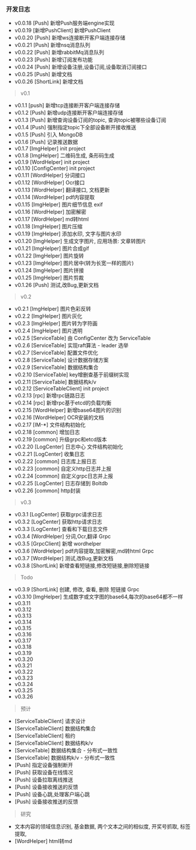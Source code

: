 ### 开发日志
- v0.0.18  [Push] 新增Push服务端engine实现
- v0.0.19  [新增PushClient] 新增PushClient
- v0.0.20  [Push] 新增ws连接断开客户端连接存储
- v0.0.21  [Push] 新增nsq消息队列
- v0.0.22  [Push] 新增rabbitMq消息队列
- v0.0.23  [Push] 新增订阅发布功能
- v0.0.24  [Push] 新增设备注册,设备订阅,设备取消订阅接口
- v0.0.25  [Push] 新增文档
- v0.0.26  [ShortLink] 新增文档

> v0.1
- v0.1.1  [push] 新增tcp连接断开客户端连接存储
- v0.1.2  [Push] 新增udp连接断开客户端连接存储
- v0.1.3  [Push] 新增查询设备订阅的topic, 查询topic被哪些设备订阅
- v0.1.4  [Push] 强制指定topic下全部设备断开接收推送
- v0.1.5  [Push] 引入 MongoDB
- v0.1.6  [Push] 记录推送数据
- v0.1.7  [ImgHelper] init project
- v0.1.8  [ImgHelper] 二维码生成, 条形码生成
- v0.1.9  [WordHelper] init project
- v0.1.10 [ConfigCenter] init project
- v0.1.11 [WordHelper] 分词接口
- v0.1.12 [WordHelper] Ocr接口
- v0.1.13 [WordHelper] 翻译接口, 文档更新
- v0.1.14 [WordHelper] pdf内容提取
- v0.1.15 [ImgHelper] 图片细节信息 exif
- v0.1.16 [WordHelper] 加密解密
- v0.1.17 [WordHelper] md转html
- v0.1.18 [ImgHelper] 图片压缩
- v0.1.19 [ImgHelper] 添加水印, 文字与图片水印
- v0.1.20 [ImgHelper] 生成文字图片, 应用场景: 文章转图片
- v0.1.21 [ImgHelper] 图片合成gif
- v0.1.22 [ImgHelper] 图片旋转
- v0.1.23 [ImgHelper] 图片居中(转为长宽一样的图片)
- v0.1.24 [ImgHelper] 图片拼接
- v0.1.25 [ImgHelper] 图片剪裁
- v0.1.26 [Push] 测试,改Bug,更新文档

> v0.2
- v0.2.1  [ImgHelper] 图片色彩反转
- v0.2.2  [ImgHelper] 图片灰化
- v0.2.3  [ImgHelper] 图片转为字符画
- v0.2.4  [ImgHelper] 图片透明
- v0.2.5  [ServiceTable] 由 ConfigCenter 改为 ServiceTable
- v0.2.6  [ServiceTable] 实现raft算法 - leader 选举
- v0.2.7  [ServiceTable] 配置文件优化
- v0.2.8  [ServiceTable] 设计数据存储方案
- v0.2.9  [ServiceTable] 数据结构集合
- v0.2.10 [ServiceTable] key增删查基于前缀树实现
- v0.2.11 [ServiceTable] 数据结构k/v
- v0.2.12 [ServiceTableClient] init project
- v0.2.13 [rpc] 新增rpc链路日志
- v0.2.14 [rpc] 新增rpc基于etcd的负载均衡
- v0.2.15 [WordHelper] 新增base64图片的识别
- v0.2.16 [WordHelper] OCR安装的文档
- v0.2.17 [IM-*] 文件结构初始化
- v0.2.18 [common] 增加日志
- v0.2.19 [common] 升级grpc和etcd版本
- v0.2.20 [LogCenter] 日志中心 文件结构初始化
- v0.2.21 [LogCenter] 收集日志
- v0.2.22 [common] 日志库上报日志
- v0.2.23 [common] 自定义http日志并上报
- v0.2.24 [common] 自定义grpc日志并上报
- v0.2.25 [LogCenter] 日志存储到 Boltdb
- v0.2.26 [common] http封装

> v0.3
- v0.3.1  [LogCenter] 获取grpc请求日志
- v0.3.2  [LogCenter] 获取http请求日志
- v0.3.3  [LogCenter] 查看和下载日志文件
- v0.3.4  [WordHelper] 分词,Ocr,翻译 Grpc 
- v0.3.5  [GrpcClient] 新增 wordhelper
- v0.3.6  [WordHelper] pdf内容提取,加密解密,md转html Grpc
- v0.3.7  [WordHelper] 测试,改Bug,更新文档
- v0.3.8  [ShortLink] 新增查看短链接,修改短链接,删除短链接

> Todo
- v0.3.9  [ShortLink] 创建, 修改, 查看, 删除 短链接 Grpc
- v0.3.10 [ImgHelper] 生成数字或文字图的base64,每次的base64都不一样
- v0.3.11 
- v0.3.12
- v0.3.13
- v0.3.14
- v0.3.15
- v0.3.16
- v0.3.17
- v0.3.18
- v0.3.19
- v0.3.20
- v0.3.21
- v0.3.22
- v0.3.23
- v0.3.24
- v0.3.25
- v0.3.26

> 预计
- [ServiceTableClient] 请求设计
- [ServiceTableClient] 数据结构集合
- [ServiceTableClient] 租约
- [ServiceTableClient] 数据结构k/v
- [ServiceTable] 数据结构集合 - 分布式一致性
- [ServiceTable] 数据结构k/v - 分布式一致性
- [Push] 指定设备强制断开
- [Push] 获取设备在线情况
- [Push] 设备拉取离线推送
- [Push] 设备接收推送的反馈
- [Push] 设备心跳,处理客户端心跳
- [Push] 设备接收推送的反馈


> 研究
- 文本内容的领域信息识别, 基金数据, 两个文本之间的相似度, 开奖号抓取, 标签提取, 
- [WordHelper] html转md

